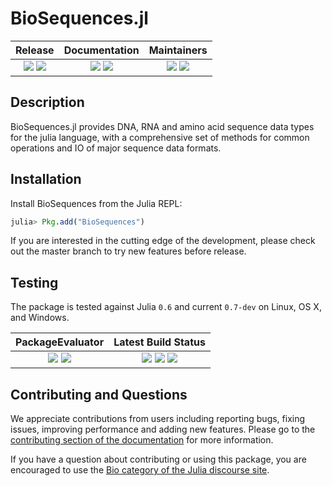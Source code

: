 # BioSequences.jl

| **Release**                                                     | **Documentation**                                                               | **Maintainers**                             |
|:---------------------------------------------------------------:|:-------------------------------------------------------------------------------:|:-------------------------------------------:|
| [![][release-img]][release-url] [![][license-img]][license-url] | [![][docs-stable-img]][docs-stable-url] [![][docs-latest-img]][docs-latest-url] | ![][maintainer-a-img] ![][maintainer-b-img] |

## Description

BioSequences.jl provides DNA, RNA and amino acid sequence data types for the
julia language, with a comprehensive set of methods for common operations and
IO of major sequence data formats.   

## Installation

Install BioSequences from the Julia REPL:

```julia
julia> Pkg.add("BioSequences")
```

If you are interested in the cutting edge of the development, please check out
the master branch to try new features before release.

## Testing

The package is tested against Julia `0.6` and current `0.7-dev` on Linux, OS X, and Windows.

| **PackageEvaluator**                                            | **Latest Build Status**                                                                                |
|:---------------------------------------------------------------:|:------------------------------------------------------------------------------------------------------:|
| [![][pkg-0.6-img]][pkg-0.6-url] [![][pkg-0.7-img]][pkg-0.7-url] | [![][travis-img]][travis-url] [![][appveyor-img]][appveyor-url] [![][codecov-img]][codecov-url]        |


## Contributing and Questions

We appreciate contributions from users including reporting bugs, fixing issues,
improving performance and adding new features.
Please go to the [contributing section of the documentation](biojulia.github.io/BioSequences.jl/stable/contributing)
for more information.

If you have a question about
contributing or using this package, you are encouraged to use the
[Bio category of the Julia discourse
site](https://discourse.julialang.org/c/domain/bio).

[release-img]: https://img.shields.io/github/release/BioJulia/BioSequences.jl.svg
[release-url]: https://github.com/BioJulia/BioSequences.jl/releases/latest

[license-img]: https://img.shields.io/badge/license-MIT-green.svg
[license-url]: https://github.com/BioJulia/BioSequences.jl/blob/master/LICENSE

[docs-latest-img]: https://img.shields.io/badge/docs-latest-blue.svg
[docs-latest-url]: https://biojulia.github.io/BioSequences.jl/latest
[docs-stable-img]: https://img.shields.io/badge/docs-stable-blue.svg
[docs-stable-url]: https://biojulia.github.io/BioSequences.jl/stable

[maintainer-a-img]: https://img.shields.io/badge/BioJulia%20Maintainer-Ward9250-orange.svg
[maintainer-b-img]: https://img.shields.io/badge/BioJulia%20Maintainer-bicycle1885-orange.svg

[pkg-0.6-img]: https://pkg.julialang.org/badges/BioSequences_0.6.svg
[pkg-0.6-url]: https://pkg.julialang.org/detail/BioSequences
[pkg-0.7-img]: https://pkg.julialang.org/badges/BioSequences_0.7.svg
[pkg-0.7-url]: https://pkg.julialang.org/detail/BioSequences

[travis-img]: https://travis-ci.org/BioJulia/BioSequences.jl.svg?branch=master
[travis-url]: https://travis-ci.org/BioJulia/BioSequences.jl

[appveyor-img]: https://ci.appveyor.com/api/projects/status/m4o4t50l3ih35jrt/branch/master?svg=true
[appveyor-url]: https://ci.appveyor.com/project/Ward9250/biosequences-jl/branch/master

[codecov-img]: https://codecov.io/gh/BioJulia/BioSequences.jl/branch/master/graph/badge.svg
[codecov-url]: https://codecov.io/gh/BioJulia/BioSequences.jl
